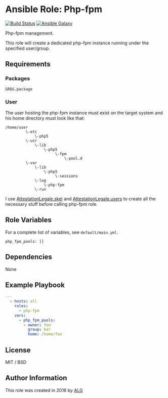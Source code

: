 # Ansible Role: Php-fpm

[![Build Status](https://travis-ci.org/AttestationLegale/ansible-role-php-fpm.svg?branch=master)](https://travis-ci.org/AttestationLegale/ansible-role-php-fpm) [![Ansible Galaxy](http://img.shields.io/badge/ansible--galaxy-php--fpm-blue.svg)](https://galaxy.ansible.com/AttestationLegale/php-fpm/)

Php-fpm management.

This role will create a dedicated php-fpm instance running under the specified user/group.

## Requirements

### Packages

    GROG.package

### User

The user hosting the php-fpm instance must exist on the target system and his home directory must look like that:

```
/home/user
         \-etc
             \-php5
         \-usr
             \-lib
                 \-php5
                      \-fpm
                          \-pool.d
         \-var
             \-lib
                 \-php5
                      \-sessions
             \-log
                 \-php-fpm
             \-run
```

I use [AttestationLegale.skel](https://galaxy.ansible.com/AttestationLegale/skel/) and [AttestationLegale.users](https://galaxy.ansible.com/AttestationLegale/users/) to create all the necessary stuff before calling php-fpm role.

## Role Variables

For a complete list of variables, see `default/main.yml`.

    php_fpm_pools: []

## Dependencies

None

## Example Playbook

```yaml
---
  - hosts: all
    roles:
      - php-fpm
    vars:
      - php_fpm_pools:
        - owner: foo
          group: bar
          home: /home/foo
```

## License

MIT / BSD

## Author Information

This role was created in 2016 by [ALG](https://www.attestationlegale.fr)

